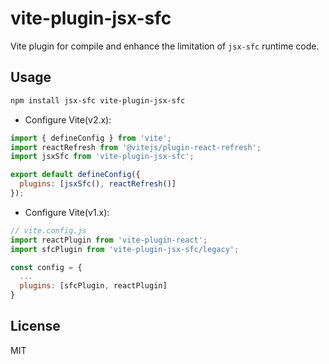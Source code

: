 # vite-plugin-jsx-sfc

Vite plugin for compile and enhance the limitation of `jsx-sfc` runtime code.

## Usage

```bash
npm install jsx-sfc vite-plugin-jsx-sfc
```

- Configure Vite(v2.x):

```js
import { defineConfig } from 'vite';
import reactRefresh from '@vitejs/plugin-react-refresh';
import jsxSfc from 'vite-plugin-jsx-sfc';

export default defineConfig({
  plugins: [jsxSfc(), reactRefresh()]
});
```

- Configure Vite(v1.x):

```js
// vite.config.js
import reactPlugin from 'vite-plugin-react';
import sfcPlugin from 'vite-plugin-jsx-sfc/legacy';

const config = {
  ...
  plugins: [sfcPlugin, reactPlugin]
}
```

## License

MIT
